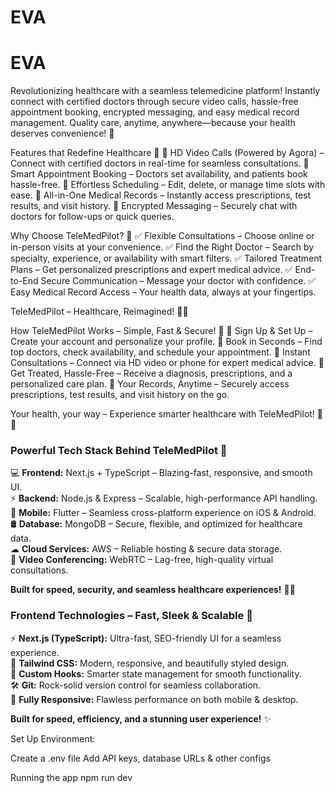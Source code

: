 # EVA
# EVA
Revolutionizing healthcare with a seamless telemedicine platform! Instantly connect with certified doctors through secure video calls, hassle-free appointment booking, encrypted messaging, and easy medical record management. Quality care, anytime, anywhere—because your health deserves convenience! 🚀

Features that Redefine Healthcare 🚀
🔹 HD Video Calls (Powered by Agora) – Connect with certified doctors in real-time for seamless consultations.
🔹 Smart Appointment Booking – Doctors set availability, and patients book hassle-free.
🔹 Effortless Scheduling – Edit, delete, or manage time slots with ease.
🔹 All-in-One Medical Records – Instantly access prescriptions, test results, and visit history.
🔹 Encrypted Messaging – Securely chat with doctors for follow-ups or quick queries.

Why Choose TeleMedPilot? 🌟
✅ Flexible Consultations – Choose online or in-person visits at your convenience.
✅ Find the Right Doctor – Search by specialty, experience, or availability with smart filters.
✅ Tailored Treatment Plans – Get personalized prescriptions and expert medical advice.
✅ End-to-End Secure Communication – Message your doctor with confidence.
✅ Easy Medical Record Access – Your health data, always at your fingertips.

TeleMedPilot – Healthcare, Reimagined! 🏥💙

How TeleMedPilot Works – Simple, Fast & Secure! 🚀
🔹 Sign Up & Set Up – Create your account and personalize your profile.
🔹 Book in Seconds – Find top doctors, check availability, and schedule your appointment.
🔹 Instant Consultations – Connect via HD video or phone for expert medical advice.
🔹 Get Treated, Hassle-Free – Receive a diagnosis, prescriptions, and a personalized care plan.
🔹 Your Records, Anytime – Securely access prescriptions, test results, and visit history on the go.

Your health, your way – Experience smarter healthcare with TeleMedPilot! 🏥💙

### **Powerful Tech Stack Behind TeleMedPilot 🚀**  

💻 **Frontend:** Next.js + TypeScript – Blazing-fast, responsive, and smooth UI.  
⚡ **Backend:** Node.js & Express – Scalable, high-performance API handling.  
📱 **Mobile:** Flutter – Seamless cross-platform experience on iOS & Android.  
🛢 **Database:** MongoDB – Secure, flexible, and optimized for healthcare data.  
☁ **Cloud Services:** AWS – Reliable hosting & secure data storage.  
🎥 **Video Conferencing:** WebRTC – Lag-free, high-quality virtual consultations.  

**Built for speed, security, and seamless healthcare experiences!** 🏥💙

### **Frontend Technologies – Fast, Sleek & Scalable 🚀**  

⚡ **Next.js (TypeScript):** Ultra-fast, SEO-friendly UI for a seamless experience.  
🎨 **Tailwind CSS:** Modern, responsive, and beautifully styled design.  
🔄 **Custom Hooks:** Smarter state management for smooth functionality.  
🛠 **Git:** Rock-solid version control for seamless collaboration.  
📱 **Fully Responsive:** Flawless performance on both mobile & desktop.  

**Built for speed, efficiency, and a stunning user experience!** ✨

Set Up Environment:

Create a .env file
Add API keys, database URLs & other configs

Running the app
npm run dev

